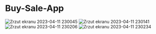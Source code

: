 # Buy-Sale-App

![Zrzut ekranu 2023-04-11 230045](https://user-images.githubusercontent.com/95125510/231287660-8ea7269b-27e8-4271-a315-79313a9a267d.png)
![Zrzut ekranu 2023-04-11 230141](https://user-images.githubusercontent.com/95125510/231287671-a64eaf7d-1073-4741-a902-2f5650012197.png)
![Zrzut ekranu 2023-04-11 230206](https://user-images.githubusercontent.com/95125510/231287680-31bfc05c-8a0e-4871-966e-089f90f88daa.png)
![Zrzut ekranu 2023-04-11 230234](https://user-images.githubusercontent.com/95125510/231287685-5e49c739-b902-45a8-974d-4351d6b4249b.png)
